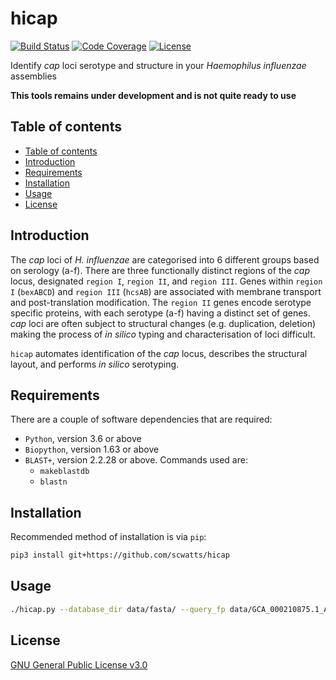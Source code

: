 # hicap
[![Build Status](https://travis-ci.org/scwatts/hicap.svg?branch=master)](https://travis-ci.org/scwatts/hicap)
[![Code Coverage](https://codecov.io/gh/scwatts/hicap/branch/master/graph/badge.svg)](https://codecov.io/gh/scwatts/hicap)
[![License](https://img.shields.io/badge/License-GPLv3-blue.svg)](https://www.gnu.org/licenses/gpl-3.0.en.html)

Identify *cap* loci serotype and structure in your *Haemophilus influenzae* assemblies

**This tools remains under development and is not quite ready to use**


## Table of contents
* [Table of contents](#table-of-contents)
* [Introduction](#introduction)
* [Requirements](#requirements)
* [Installation](#installation)
* [Usage](#usage)
* [License](#license)


## Introduction
The *cap* loci of *H. influenzae* are categorised into 6 different groups based on serology (a-f). There are three
functionally distinct regions of the *cap* locus, designated `region I`, `region II`, and `region III`. Genes within `region
I` (`bexABCD`) and `region III` (`hcsAB`) are associated with membrane transport and post-translation modification. The
`region II` genes encode serotype specific proteins, with each serotype (a-f) having a distinct set of genes. *cap* loci are
often subject to structural changes (e.g. duplication, deletion) making the process of *in silico* typing and characterisation
of loci difficult.

`hicap` automates identification of the *cap* locus, describes the structural layout, and performs *in silico* serotyping.


## Requirements
There are a couple of software dependencies that are required:
* `Python`, version 3.6 or above
* `Biopython`, version 1.63 or above
* `BLAST+`, version 2.2.28 or above. Commands used are:
    * `makeblastdb`
    * `blastn`


## Installation
Recommended method of installation is via `pip`:
```bash
pip3 install git+https://github.com/scwatts/hicap
```


## Usage
```bash
./hicap.py --database_dir data/fasta/ --query_fp data/GCA_000210875.1_ASM21087v1_genomic.fasta
```


## License
[GNU General Public License v3.0](https://www.gnu.org/licenses/gpl-3.0.en.html)

